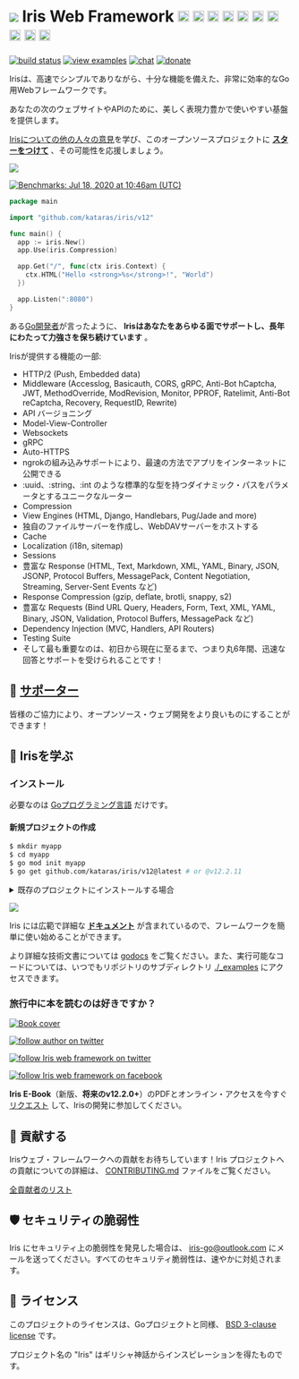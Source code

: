 <!--<h1><img width="24" height="25" src ="https://www.iris-go.com/images/logo-new-lq-45.png"/> News</h1>

 Iris version **12.2.0** has been [released](HISTORY.md#sa-11-march-2023--v1220)! As always, the latest version of Iris comes with the promise of lifetime active maintenance.

Try the official [Iris Command Line Interface](https://github.com/kataras/iris-cli) today! -->

# <a href="https://iris-go.com"><img src="https://iris-go.com/images/logo-new-lq-45.png"></a> Iris Web Framework <a href="README_GR.md"><img width="20px" src="https://iris-go.com/images/flag-greece.svg" /></a> <a href="README_FR.md"><img width="20px" src="https://iris-go.com/images/flag-france.svg" /></a> <a href="README_ZH_HANT.md"><img width="20px" src="https://iris-go.com/images/flag-taiwan.svg" /></a> <a href="README_ZH_HANS.md"><img width="20px" src="https://iris-go.com/images/flag-china.svg" /></a> <a href="README_ES.md"><img width="20px" src="https://iris-go.com/images/flag-spain.png" /></a> <a href="README_FA.md"><img width="20px" src="https://iris-go.com/images/flag-iran.svg" /></a> <a href="README_RU.md"><img width="20px" src="https://iris-go.com/images/flag-russia.svg" /></a> <a href="README_KO.md"><img width="20px" src="https://iris-go.com/images/flag-south-korea.svg?v=12" /></a> <a href="README_PT_BR.md"><img width="20px" height="20px" src="https://iris-go.com/images/flag-brazil.svg" /></a> <a href="README_JA.md"><img width="20px" height="20px" src="https://iris-go.com/images/flag-japan.svg" /></a>

[![build status](https://img.shields.io/github/actions/workflow/status/kataras/iris/ci.yml?branch=main&style=for-the-badge)](https://github.com/kataras/iris/actions/workflows/ci.yml) [![view examples](https://img.shields.io/badge/examples%20-285-a83adf.svg?style=for-the-badge&logo=go)](https://github.com/kataras/iris/tree/main/_examples) [![chat](https://img.shields.io/gitter/room/iris_go/community.svg?color=cc2b5e&logo=gitter&style=for-the-badge)](https://gitter.im/iris_go/community) <!--[![FOSSA Status](https://img.shields.io/badge/LICENSE%20SCAN-PASSING❤️-CD2956?style=for-the-badge&logo=fossa)](https://app.fossa.io/projects/git%2Bgithub.com%2Fkataras%2Firis?ref=badge_shield)--> [![donate](https://img.shields.io/badge/support-Iris-blue.svg?style=for-the-badge&logo=paypal)](https://iris-go.com/donate) <!--[![report card](https://img.shields.io/badge/report%20card-a%2B-ff3333.svg?style=for-the-badge)](https://goreportcard.com/report/github.com/kataras/iris)--><!--[![godocs](https://img.shields.io/badge/go-%20docs-488AC7.svg?style=for-the-badge)](https://pkg.go.dev/github.com/kataras/iris/v12@v12.2.11)--> <!-- [![release](https://img.shields.io/badge/release%20-v12.0-0077b3.svg?style=for-the-badge)](https://github.com/kataras/iris/releases) -->

Irisは、高速でシンプルでありながら、十分な機能を備えた、非常に効率的なGo用Webフレームワークです。

あなたの次のウェブサイトやAPIのために、美しく表現力豊かで使いやすい基盤を提供します。

[Irisについての他の人々の意見](https://www.iris-go.com/#review)を学び、このオープンソースプロジェクトに **[スターをつけて](https://github.com/kataras/iris/stargazers)** 、その可能性を応援しましょう。

[![](https://iris-go.com/images/reviews.gif)](https://iris-go.com/testimonials/)

[![Benchmarks: Jul 18, 2020 at 10:46am (UTC)](https://iris-go.com/images/benchmarks.svg)](https://github.com/kataras/server-benchmarks)

```go
package main

import "github.com/kataras/iris/v12"

func main() {
  app := iris.New()
  app.Use(iris.Compression)

  app.Get("/", func(ctx iris.Context) {
    ctx.HTML("Hello <strong>%s</strong>!", "World")
  })

  app.Listen(":8080")
}
```

<!-- <details><summary>More with simple Handler</summary>

```go
package main

import "github.com/kataras/iris/v12"

type (
  request struct {
    Firstname string `json:"firstname"`
    Lastname  string `json:"lastname"`
  }

  response struct {
    ID      string `json:"id"`
    Message string `json:"message"`
  }
)

func main() {
  app := iris.New()
  app.Handle("PUT", "/users/{id:uuid}", updateUser)
  app.Listen(":8080")
}

func updateUser(ctx iris.Context) {
  id := ctx.Params().Get("id")

  var req request
  if err := ctx.ReadJSON(&req); err != nil {
    ctx.StopWithError(iris.StatusBadRequest, err)
    return
  }

  resp := response{
    ID:      id,
    Message: req.Firstname + " updated successfully",
  }
  ctx.JSON(resp)
}
```

> Read the [routing examples](https://github.com/kataras/iris/blob/main/_examples/routing) for more!

</details>

<details><summary>Handler with custom input and output arguments</summary>

[![https://github.com/kataras/iris/blob/main/_examples/dependency-injection/basic/main.go](https://user-images.githubusercontent.com/22900943/105253731-b8db6d00-5b88-11eb-90c1-0c92a5581c86.png)](https://twitter.com/iris_framework/status/1234783655408668672)

> Interesting? Read the [examples](https://github.com/kataras/iris/blob/main/_examples/dependency-injection).

</details>

<details><summary>Party Controller (NEW)</summary>

> Head over to the [full running example](https://github.com/kataras/iris/blob/main/_examples/routing/party-controller)!

</details>

<details><summary>MVC</summary>

```go
package main

import (
  "github.com/kataras/iris/v12"
  "github.com/kataras/iris/v12/mvc"
)

type (
  request struct {
    Firstname string `json:"firstname"`
    Lastname  string `json:"lastname"`
  }

  response struct {
    ID      uint64 `json:"id"`
    Message string `json:"message"`
  }
)

func main() {
  app := iris.New()
  mvc.Configure(app.Party("/users"), configureMVC)
  app.Listen(":8080")
}

func configureMVC(app *mvc.Application) {
  app.Handle(new(userController))
}

type userController struct {
  // [...dependencies]
}

func (c *userController) PutBy(id uint64, req request) response {
  return response{
    ID:      id,
    Message: req.Firstname + " updated successfully",
  }
}
```

Want to see more? Navigate through [mvc examples](_examples/mvc)!
</details>


<details><summary>API Guide <strong>HOT</strong></summary>

```go
package main

import (
  // [other packages...]

  "github.com/kataras/iris/v12"
)

func main() {
  iris.NewGuide().
    AllowOrigin("*").
    Compression(true).
    Health(true, "development", "kataras").
    Timeout(0, 20*time.Second, 20*time.Second).
    Middlewares(basicauth.New(...)).
    Services(
        // NewDatabase(),
        // NewPostgresRepositoryRegistry,
        // NewUserService,
    ).
    API("/users", new(UsersAPI)).
    Listen(":80")
}
```

</details>

<br/>

-->

ある[Go開発者](https://twitter.com/dkuye/status/1532087942696554497)が言ったように、 **Irisはあなたをあらゆる面でサポートし、長年にわたって力強さを保ち続けています** 。

Irisが提供する機能の一部:

* HTTP/2 (Push, Embedded data)
* Middleware (Accesslog, Basicauth, CORS, gRPC, Anti-Bot hCaptcha, JWT, MethodOverride, ModRevision, Monitor, PPROF, Ratelimit, Anti-Bot reCaptcha, Recovery, RequestID, Rewrite)
* API バージョニング
* Model-View-Controller
* Websockets
* gRPC
* Auto-HTTPS
* ngrokの組み込みサポートにより、最速の方法でアプリをインターネットに公開できる
* :uuid、:string、:int のような標準的な型を持つダイナミック・パスをパラメータとするユニークなルーター
* Compression
* View Engines (HTML, Django, Handlebars, Pug/Jade and more)
* 独自のファイルサーバーを作成し、WebDAVサーバーをホストする
* Cache
* Localization (i18n, sitemap)
* Sessions
* 豊富な Response (HTML, Text, Markdown, XML, YAML, Binary, JSON, JSONP, Protocol Buffers, MessagePack, Content Negotiation, Streaming, Server-Sent Events など)
* Response Compression (gzip, deflate, brotli, snappy, s2)
* 豊富な Requests (Bind URL Query, Headers, Form, Text, XML, YAML, Binary, JSON, Validation, Protocol Buffers, MessagePack など)
* Dependency Injection (MVC, Handlers, API Routers)
* Testing Suite
* そして最も重要なのは、初日から現在に至るまで、つまり丸6年間、迅速な回答とサポートを受けられることです！

## 👑 <a href="https://iris-go.com/donate">サポーター</a>

皆様のご協力により、オープンソース・ウェブ開発をより良いものにすることができます！

## 📖 Irisを学ぶ

### インストール

必要なのは [Goプログラミング言語](https://go.dev/dl/) だけです。

#### 新規プロジェクトの作成

```sh
$ mkdir myapp
$ cd myapp
$ go mod init myapp
$ go get github.com/kataras/iris/v12@latest # or @v12.2.11
```

<details><summary>既存のプロジェクトにインストールする場合</summary>

```sh
$ cd myapp
$ go get github.com/kataras/iris/v12@latest
```

**実行**

```sh
$ go mod tidy -compat=1.20 # -compat="1.20" for windows.
$ go run .
```

</details>

![](https://www.iris-go.com/images/gifs/install-create-iris.gif)

Iris には広範で詳細な **[ドキュメント](https://www.iris-go.com/docs)** が含まれているので、フレームワークを簡単に使い始めることができます。

<!-- Iris contains extensive and thorough **[wiki](https://github.com/kataras/iris/wiki)** making it easy to get started with the framework. -->

<!-- ![](https://media.giphy.com/media/Ur8iqy9FQfmPuyQpgy/giphy.gif) -->

より詳細な技術文書については [godocs](https://pkg.go.dev/github.com/kataras/iris/v12@v12.2.11) をご覧ください。また、実行可能なコードについては、いつでもリポジトリのサブディレクトリ  [./_examples](_examples)  にアクセスできます。

### 旅行中に本を読むのは好きですか？

<a href="https://iris-go.com/#book"> <img alt="Book cover" src="https://iris-go.com/images/iris-book-cover-sm.jpg?v=12" /> </a>

[![follow author on twitter](https://img.shields.io/twitter/follow/makismaropoulos?color=3D8AA3&logoColor=3D8AA3&style=for-the-badge&logo=twitter)](https://twitter.com/intent/follow?screen_name=makismaropoulos)

[![follow Iris web framework on twitter](https://img.shields.io/twitter/follow/iris_framework?color=ee7506&logoColor=ee7506&style=for-the-badge&logo=twitter)](https://twitter.com/intent/follow?screen_name=iris_framework)

[![follow Iris web framework on facebook](https://img.shields.io/badge/Follow%20%40Iris.framework-569-2D88FF.svg?style=for-the-badge&logo=facebook)](https://www.facebook.com/iris.framework)

**Iris E-Book**（新版、**将来のv12.2.0+**）のPDFとオンライン・アクセスを今すぐ [リクエスト](https://www.iris-go.com/#ebookDonateForm) して、Irisの開発に参加してください。

## 🙌 貢献する

Irisウェブ・フレームワークへの貢献をお待ちしています！Iris プロジェクトへの貢献についての詳細は、 [CONTRIBUTING.md](CONTRIBUTING.md) ファイルをご覧ください。

[全貢献者のリスト](https://github.com/kataras/iris/graphs/contributors)

## 🛡 セキュリティの脆弱性

Iris にセキュリティ上の脆弱性を発見した場合は、 [iris-go@outlook.com](mailto:iris-go@outlook.com) にメールを送ってください。すべてのセキュリティ脆弱性は、速やかに対処されます。

## 📝 ライセンス

このプロジェクトのライセンスは、Goプロジェクトと同様、 [BSD 3-clause license](LICENSE) です。

プロジェクト名の "Iris" はギリシャ神話からインスピレーションを得たものです。

<!-- ## Stargazers over time

[![Stargazers over time](https://starchart.cc/kataras/iris.svg)](https://starchart.cc/kataras/iris) -->

